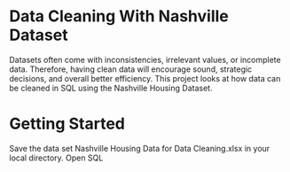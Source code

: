
# Data Cleaning With Nashville Dataset

Datasets often come with inconsistencies, irrelevant values, or incomplete data. Therefore, having clean data will encourage sound, strategic decisions, and overall better efficiency. This project looks at how data can be cleaned in SQL using the Nashville Housing Dataset.

# Getting Started

Save the data set Nashville Housing Data for Data Cleaning.xlsx in your local directory. Open SQL
